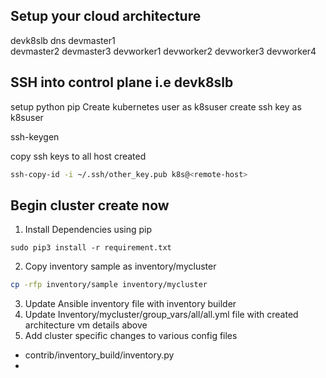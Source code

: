 ## Setup your cloud architecture 
devk8slb     dns 
devmaster1  
devmaster2
devmaster3 
devworker1
devworker2
devworker3
devworker4

## SSH into control plane i.e devk8slb 
setup python pip 
Create kubernetes user as k8suser
create ssh key as k8suser

ssh-keygen 

copy ssh keys to all host created
```bash
ssh-copy-id -i ~/.ssh/other_key.pub k8s@<remote-host>
```
## Begin cluster create now 
1. Install Dependencies using pip 
```
sudo pip3 install -r requirement.txt
```
2. Copy inventory sample as inventory/mycluster 
```bash
cp -rfp inventory/sample inventory/mycluster
```
3. Update Ansible inventory file with inventory builder 
4. Update Inventory/mycluster/group_vars/all/all.yml file with created architecture vm details above 
5. Add cluster specific changes to various config files 
- contrib/inventory_build/inventory.py 
- 